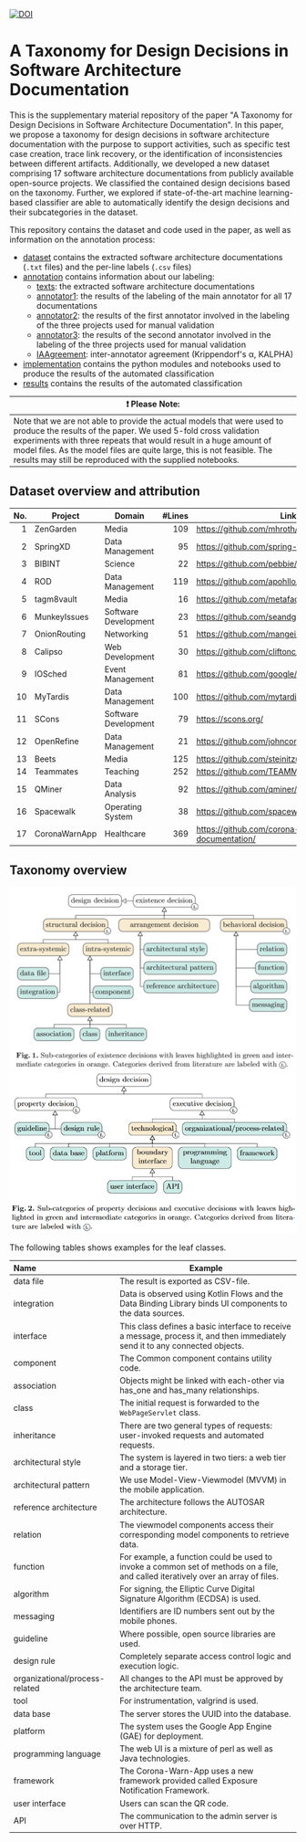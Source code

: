 [![DOI](https://zenodo.org/badge/520041723.svg)](https://zenodo.org/badge/latestdoi/520041723)

# A Taxonomy for Design Decisions in Software Architecture Documentation
This is the supplementary material repository of the paper "A Taxonomy for Design Decisions in Software Architecture Documentation".
In this paper, we propose a taxonomy for design decisions in software architecture
documentation with the purpose to support activities, such as specific test case creation, trace link recovery, or the identification of inconsistencies between different artifacts.
Additionally, we developed a new dataset comprising 17 software architecture documentations from publicly available open-source projects. We classified the contained design decisions based on the taxonomy.
Further, we explored if state-of-the-art machine learning-based classifier are able to automatically identify the design decisions and their subcategories in the dataset.

This repository contains the dataset and code used in the paper, as well as information on the annotation process:

* [dataset](./dataset/) contains the extracted software architecture documentations (`.txt` files) and the per-line labels (`.csv` files) 
* [annotation](./annotation/) contains information about our labeling:
	* [texts](./annotation/texts): the extracted software architecture documentations
	* [annotator1](./annotation/annotator1): the results of the labeling of the main annotator for all 17 documentations
	* [annotator2](./annotation/annotator2): the results of the first annotator involved in the labeling of the three projects used for manual validation
	* [annotator3](./annotation/annotator3): the results of the second annotator involved in the labeling of the three projects used for manual validation
	* [IAAgreement](./annotation/IAAgreement/): inter-annotator agreement (Krippendorf's α, KALPHA)
* [implementation](./implementation/) contains the python modules and notebooks used to produce the results of the automated classification
* [results](./results/) contains the results of the automated classification

| :exclamation:  Please Note:  |
|-----------------------------------------|
|Note that we are not able to provide the actual models that were used to produce the results of the paper. We used 5-fold cross validation experiments with three repeats that would result in a huge amount of model files. As the model files are quite large, this is not feasible. The results may still be reproduced with the supplied notebooks.|

## Dataset overview and attribution
| No. | Project       | Domain               | \#Lines | Link                                                        |
|----:|---------------|----------------------|--------:|-------------------------------------------------------------|
|   1 | ZenGarden     | Media                |     109 | https://github.com/mhroth/ZenGarden/                  |
|   2 | SpringXD      | Data Management      |      95 | https://github.com/spring-projects/spring-xd/         |
|   3 | BIBINT        | Science              |      22 | https://github.com/pebbie/BIBINT/                     |
|   4 | ROD           | Data Management      |     119 | https://github.com/apohllo/rod/                       |
|   5 | tagm8vault    | Media                |      16 | https://github.com/metafacets/tagm8-vault/            |
|   6 | MunkeyIssues  | Software Development |      23 | https://github.com/seandgrimes/MunkeyIssues/          |
|   7 | OnionRouting  | Networking           |      51 | https://github.com/mangei/onion-routing/              |
|   8 | Calipso       | Web Development      |      30 | https://github.com/cliftonc/calipso/                  |
|   9 | IOSched       | Event Management     |      81 | https://github.com/google/iosched/                    |
|  10 | MyTardis      | Data Management      |     100 | https://github.com/mytardis/mytardis/                 |
|  11 | SCons         | Software Development |      79 | https://scons.org/                                    |
|  12 | OpenRefine    | Data Management      |      21 | https://github.com/johnconnelly75/OpenRefine/         |
|  13 | Beets         | Media                |     125 | https://github.com/steinitzu/beets/                   |
|  14 | Teammates     | Teaching             |     252 | https://github.com/TEAMMATES/teammates/               |
|  15 | QMiner        | Data Analysis        |      92 | https://github.com/qminer/qminer/                     |
|  16 | Spacewalk     | Operating System     |      38 | https://github.com/spacewalkproject/spacewalk/        |
|  17 | CoronaWarnApp | Healthcare           |     369 | https://github.com/corona-warn-app/cwa-documentation/ |

## Taxonomy overview

![Taxonomy 1](taxonomy_1.png "First part of Taxonomy")
![Taxonomy 2](taxonomy_2.png "Second part of Taxonomy")


The following tables shows examples for the leaf classes.

| Name                           | Example 
|:-------------------------------|---------
| data file                      | The result is exported as CSV-file. 
| integration                    | Data is observed using Kotlin Flows and the Data Binding Library binds UI components to the data sources.  
| interface                      | This class defines a basic interface to receive a message, process it, and then immediately send it to any connected objects.
| component                      | The Common component contains utility code. 
| association                    | Objects might be linked with each-other via has_one and has_many relationships.
| class                          | The initial request is forwarded to the `WebPageServlet` class.
| inheritance                    | There are two general types of requests: user-invoked requests and automated requests.
| architectural style            | The system is layered in two tiers: a web tier and a storage tier.  
| architectural pattern          | We use Model-View-Viewmodel (MVVM) in the mobile application.
| reference architecture		 | The architecture follows the AUTOSAR architecture.
| relation                       | The viewmodel components access their corresponding model components to retrieve data.
| function                       | For example, a function could be used to invoke a common set of methods on a file, and called iteratively over an array of files.
| algorithm                      | For signing, the Elliptic Curve Digital Signature Algorithm (ECDSA) is used.
| messaging                      | Identifiers are ID numbers sent out by the mobile phones.
| guideline                      | Where possible, open source libraries are used. 
| design rule                    | Completely separate access control logic and execution logic.
| organizational/process-related | All changes to the API must be approved by the architecture team.
| tool                           | For instrumentation, valgrind is used.
| data base                      | The server stores the UUID into the database.
| platform                       | The system uses the Google App Engine (GAE) for deployment.
| programming language           | The web UI is a mixture of perl as well as Java technologies. 
| framework                      | The Corona-Warn-App uses a new framework provided called Exposure Notification Framework.
| user interface                 | Users can scan the QR code.
| API                            | The communication to the admin server is over HTTP.







